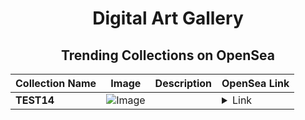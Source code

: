 <div align="center">

# Digital Art Gallery

## Trending Collections on OpenSea

| Collection Name                       | Image                                                                                     | Description                       | OpenSea Link                                                                                          |
|---------------------------------------|-------------------------------------------------------------------------------------------|-----------------------------------|--------------------------------------------------------------------------------------------------------|
| **TEST14** | ![Image](https://raw.seadn.io/files/37cc645412710f5a79f8ebab8e884c1e.svg?w=200&auto=format) |  | <details><summary>Link</summary>[TEST14](https://opensea.io/collection/test14-3)</details> |

</div>